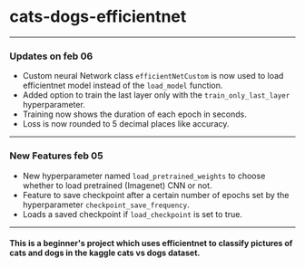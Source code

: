 # cats-dogs-efficientnet
-------------------------------
### Updates on feb 06
- Custom neural Network class `efficientNetCustom` is now used to load efficientnet model instead of the `load_model` function.
- Added option to train the last layer only with the `train_only_last_layer` hyperparameter.
- Training now shows the duration of each epoch in seconds.
- Loss is now rounded to 5 decimal places like accuracy.

-------------------------------

### New Features feb 05
- New hyperparameter named `load_pretrained_weights` to choose whether to load pretrained (Imagenet) CNN or not.
- Feature to save checkpoint after a certain number of epochs set by the hyperparameter `checkpoint_save_frequency`.
- Loads a saved checkpoint if `load_checkpoint` is set to true.

-------------------------------

#### This is a beginner's project which uses efficientnet to classify pictures of cats and dogs in the kaggle cats vs dogs dataset.

